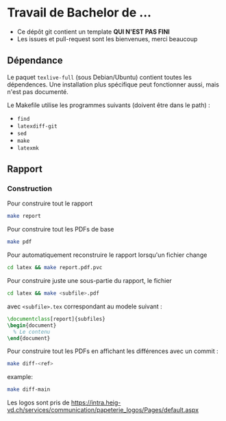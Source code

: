 # Travail de Bachelor de ...

 - Ce dépôt git contient un template **QUI N'EST PAS FINI**
 - Les issues et pull-request sont les bienvenues, merci beaucoup

## Dépendance

Le paquet `texlive-full` (sous Debian/Ubuntu) contient toutes les dépendences. Une installation plus
spécifique peut fonctionner aussi, mais n'est pas documenté.

Le Makefile utilise les programmes suivants (doivent être dans le path) :
 - `find`
 - `latexdiff-git`
 - `sed`
 - `make`
 - `latexmk`

## Rapport

### Construction

Pour construire tout le rapport

```sh
make report
```

Pour construire tout les PDFs de base

```sh
make pdf
```

Pour automatiquement reconstruire le rapport lorsqu'un fichier change

```sh
cd latex && make report.pdf.pvc
```

Pour construire juste une sous-partie du rapport, le fichier 

```sh
cd latex && make <subfile>.pdf
```

avec `<subfile>.tex` correspondant au modele suivant :

```latex
\documentclass[report]{subfiles}
\begin{document}
  % Le contenu
\end{document}
```

Pour construire tout les PDFs en affichant les différences avec un commit : 

```sh
make diff-<ref>
```

example: 

```sh
make diff-main
```



Les logos sont pris de https://intra.heig-vd.ch/services/communication/papeterie_logos/Pages/default.aspx
